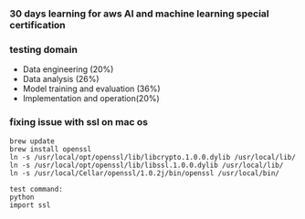 ###  30 days learning for aws AI and machine learning special certification

### testing domain

- Data engineering (20%)
- Data analysis (26%)
- Model training and evaluation (36%)
- Implementation and operation(20%)

### fixing issue with ssl on mac os
```
brew update
brew install openssl
ln -s /usr/local/opt/openssl/lib/libcrypto.1.0.0.dylib /usr/local/lib/
ln -s /usr/local/opt/openssl/lib/libssl.1.0.0.dylib /usr/local/lib/
ln -s /usr/local/Cellar/openssl/1.0.2j/bin/openssl /usr/local/bin/

test command:
python
import ssl

```

